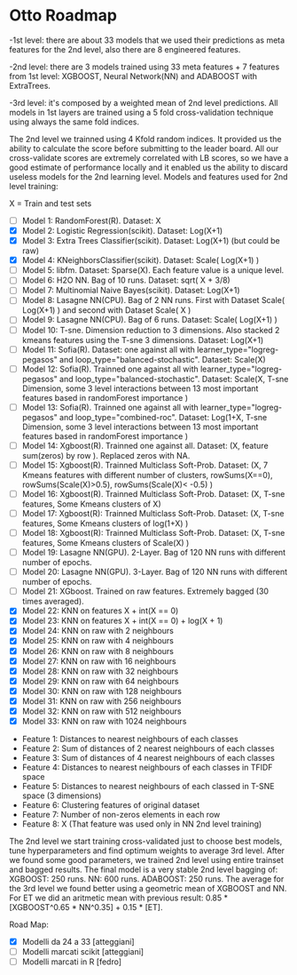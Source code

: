 # Otto Roadmap

-1st level: there are about 33 models that we used their predictions as meta features for the 2nd level, also there are 8 engineered features.

-2nd level: there are 3 models trained using 33 meta features + 7 features from 1st level: XGBOOST, Neural Network(NN) and ADABOOST with ExtraTrees.

-3rd level: it's composed by a weighted mean of 2nd level predictions.
All models in 1st layers are trained using a 5 fold cross-validation technique using always the same fold indices.

The 2nd level we trainned using 4 Kfold random indices. It provided us the ability to calculate the score before submitting to the leader board. All our cross-validate scores are extremely correlated with LB scores, so we have a good estimate of performance locally and it enabled us the ability to discard useless models for the 2nd learning level.
Models and features used for 2nd level training:

X = Train and test sets
+ [ ] Model 1: RandomForest(R). Dataset: X
+ [x] Model 2: Logistic Regression(scikit). Dataset: Log(X+1)
+ [x] Model 3: Extra Trees Classifier(scikit). Dataset: Log(X+1) (but could be raw)
+ [x] Model 4: KNeighborsClassifier(scikit). Dataset: Scale( Log(X+1) )
+ [ ] Model 5: libfm. Dataset: Sparse(X). Each feature value is a unique level.
+ [ ] Model 6: H2O NN. Bag of 10 runs. Dataset: sqrt( X + 3/8) 
+ [ ] Model 7: Multinomial Naive Bayes(scikit). Dataset: Log(X+1)
+ [ ] Model 8: Lasagne NN(CPU). Bag of 2 NN runs. First with Dataset Scale( Log(X+1) ) and second with Dataset Scale( X )
+ [ ] Model 9: Lasagne NN(CPU). Bag of 6 runs. Dataset: Scale( Log(X+1) )
+ [ ] Model 10: T-sne. Dimension reduction to 3 dimensions. Also stacked 2 kmeans features using the T-sne 3 dimensions. Dataset: Log(X+1)
+ [ ] Model 11: Sofia(R). Dataset: one against all with learner_type="logreg-pegasos" and loop_type="balanced-stochastic". Dataset: Scale(X)
+ [ ] Model 12: Sofia(R). Trainned one against all with learner_type="logreg-pegasos" and loop_type="balanced-stochastic". Dataset: Scale(X, T-sne Dimension, some 3 level interactions between 13 most important features based in randomForest importance )
+ [ ] Model 13: Sofia(R). Trainned one against all with learner_type="logreg-pegasos" and loop_type="combined-roc". Dataset: Log(1+X, T-sne Dimension, some 3 level interactions between 13 most important features based in randomForest importance )
+ [ ] Model 14: Xgboost(R). Trainned one against all. Dataset: (X, feature sum(zeros) by row ). Replaced zeros with NA. 
+ [ ] Model 15: Xgboost(R). Trainned Multiclass Soft-Prob. Dataset: (X, 7 Kmeans features with different number of clusters, rowSums(X==0), rowSums(Scale(X)>0.5), rowSums(Scale(X)< -0.5) )
+ [ ] Model 16: Xgboost(R). Trainned Multiclass Soft-Prob. Dataset: (X, T-sne features, Some Kmeans clusters of X)
+ [ ] Model 17: Xgboost(R): Trainned Multiclass Soft-Prob. Dataset: (X, T-sne features, Some Kmeans clusters of log(1+X) )
+ [ ] Model 18: Xgboost(R): Trainned Multiclass Soft-Prob. Dataset: (X, T-sne features, Some Kmeans clusters of Scale(X) )
+ [ ] Model 19: Lasagne NN(GPU). 2-Layer. Bag of 120 NN runs with different number of epochs.
+ [ ] Model 20: Lasagne NN(GPU). 3-Layer. Bag of 120 NN runs with different number of epochs.
+ [ ] Model 21: XGboost. Trained on raw features. Extremely bagged (30 times averaged).
+ [x] Model 22: KNN on features X + int(X == 0)
+ [x] Model 23: KNN on features X + int(X == 0) + log(X + 1)
+ [x] Model 24: KNN on raw with 2 neighbours 
+ [x] Model 25: KNN on raw with 4 neighbours
+ [x] Model 26: KNN on raw with 8 neighbours
+ [x] Model 27: KNN on raw with 16 neighbours
+ [x] Model 28: KNN on raw with 32 neighbours
+ [x] Model 29: KNN on raw with 64 neighbours
+ [x] Model 30: KNN on raw with 128 neighbours
+ [x] Model 31: KNN on raw with 256 neighbours
+ [x] Model 32: KNN on raw with 512 neighbours
+ [x] Model 33: KNN on raw with 1024 neighbours

+ Feature 1: Distances to nearest neighbours of each classes
+ Feature 2: Sum of distances of 2 nearest neighbours of each classes
+ Feature 3: Sum of distances of 4 nearest neighbours of each classes
+ Feature 4: Distances to nearest neighbours of each classes in TFIDF space
+ Feature 5: Distances to nearest neighbours of each classed in T-SNE space (3 dimensions)
+ Feature 6: Clustering features of original dataset
+ Feature 7: Number of non-zeros elements in each row
+ Feature 8: X (That feature was used only in NN 2nd level training)

The 2nd level we start training cross-validated just to choose best models, tune hyperparameters and find optimum weights to average 3rd level.
After we found some good parameters, we trained 2nd level using entire trainset and bagged results.
The final model is a very stable 2nd level bagging of:
XGBOOST: 250 runs.
NN: 600 runs.
ADABOOST: 250 runs.
The average for the 3rd level we found better using a geometric mean of XGBOOST and NN. For ET we did an aritmetic mean with previous result: 0.85 * [XGBOOST^0.65 * NN^0.35] + 0.15 * [ET].


Road Map:
+ [x] Modelli da 24 a 33 [atteggiani]
+ [ ] Modelli marcati scikit [atteggiani]
+ [ ] Modelli marcati in R [fedro]
